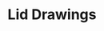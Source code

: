 ---
title: 'Lid Drawings'
category: 'drawings'
materials: 'Ink drawing on oil paint on paint-box lids'
measurements: '50cm x 50cm'
year: '2XXX'
mainImage: 'lid-tn.jpg'
blurDataURL: ''
images: 'tapas-1.jpg/tapas-2.jpg/tapas-3.jpg/tapas-4.jpg/tapas-5.jpg/tapas-6.jpg/tapas-7.jpg'
imageNames: 'Lid 1/Lid 2/Lid 3/Lid 4/Lid 5/Lid 6/Lid 7'
---